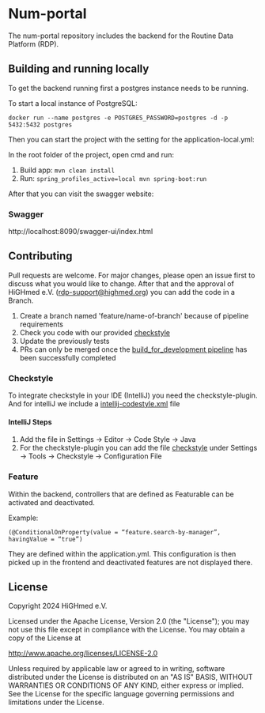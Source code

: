 # Num-portal
The num-portal repository includes the backend for the Routine Data Platform (RDP). 

## Building and running locally
To get the backend running first a postgres instance needs to be running.

To start a local instance of PostgreSQL:

```
docker run --name postgres -e POSTGRES_PASSWORD=postgres -d -p 5432:5432 postgres
```
Then you can start the project with the setting for the application-local.yml:

In the root folder of the project, open cmd and run:

1. Build app: `mvn clean install`
2. Run: `spring_profiles_active=local mvn spring-boot:run`

After that you can visit the swagger website: 

### Swagger 

http://localhost:8090/swagger-ui/index.html

## Contributing

Pull requests are welcome.
For major changes, please open an issue first to discuss what you would like to change.
After that and the approval of HiGHmed e.V. (rdp-support@highmed.org) you can add the code in a Branch. 
1. Create a branch named 'feature/name-of-branch' because of pipeline requirements
2. Check you code with our provided [checkstyle](/.config/checkstyle.xml)
3. Update the previously tests
4. PRs can only be merged once the [build_for_development pipeline](/.github/workflows/build-for-development.yml) has been successfully completed

### Checkstyle 

To integrate checkstyle in your IDE (IntelliJ) you need the checkstyle-plugin. 
And for intelliJ we include a [intellij-codestyle.xml](/.config/intellij-codestyle.xml) file

#### IntelliJ Steps

1. Add the file in Settings -> Editor -> Code Style -> Java 
2. For the checkstyle-plugin you can add the file [checkstyle](/.config/checkstyle.xml) under Settings -> Tools -> Checkstyle -> Configuration File

### Feature 

Within the backend, controllers that are defined as Featurable can be activated and deactivated.

Example: 

```
(@ConditionalOnProperty(value = “feature.search-by-manager”, havingValue = “true”) 
```
They are defined within the application.yml. This configuration is then picked up in the frontend and deactivated features are not displayed there.

## License

Copyright 2024 HiGHmed e.V.

Licensed under the Apache License, Version 2.0 (the "License");
you may not use this file except in compliance with the License.
You may obtain a copy of the License at

http://www.apache.org/licenses/LICENSE-2.0

Unless required by applicable law or agreed to in writing, software
distributed under the License is distributed on an "AS IS" BASIS,
WITHOUT WARRANTIES OR CONDITIONS OF ANY KIND, either express or implied.
See the License for the specific language governing permissions and
limitations under the License.
